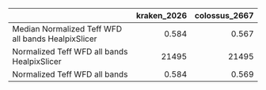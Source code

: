 |                                                    |   kraken_2026 |   colossus_2667 |
|:---------------------------------------------------|--------------:|----------------:|
| Median Normalized Teff WFD all bands HealpixSlicer |         0.584 |           0.567 |
| Normalized Teff WFD all bands HealpixSlicer        |     21495     |       21495     |
| Normalized Teff WFD all bands                      |         0.584 |           0.569 |
